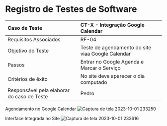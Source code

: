 # Registro de Testes de Software
|Caso de Teste    | CT-X - Integração Google Calendar |
|:---|:---|
| Requisitos Associados | RF-04 |
| Objetivo do Teste | Teste de agendamento do site viaa Google Calendar |
| Passos | Entrar no Google Agenda e Marcar o Serviço |
| Critérios de êxito | No site deve aparecer o dia computado  |
| Responsável pela elaborar do caso de Teste | Pedro |

Agendamento no Google Calendar
![Captura de tela 2023-10-01 233250](https://github.com/ICEI-PUC-Minas-PMV-ADS/pmv-ads-2023-2-e1-proj-web-t13-pmv-ads-2023-2-e1-projautofixweb/assets/114092147/2e2d44ba-483b-4c0a-bc94-f5ac53e1924c)

Interface Integrada no Site
![Captura de tela 2023-10-01 233616](https://github.com/ICEI-PUC-Minas-PMV-ADS/pmv-ads-2023-2-e1-proj-web-t13-pmv-ads-2023-2-e1-projautofixweb/assets/114092147/9754f7fb-6108-4810-a141-18b590961643)


